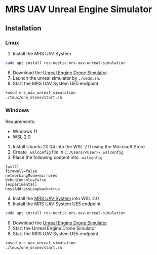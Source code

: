 # MRS UAV Unreal Engine Simulator

## Installation

### Linux

1. Install the MRS UAV System
```bash
sudo apt install ros-noetic-mrs-uav-unreal-simulation
```
6. Download the [Unreal Engine Drone Simulator]()
3. Launch the unreal simulator by `./ueds.sh`.
4. Start the MRS UAV System UE5 endpoint
```bash
roscd mrs_uav_unreal_simulation
./tmux/one_drone/start.sh
```

### Windows

Requirements:
* Windows 11
* WSL 2.0

1. Install Ubuntu 20.04 into the WSL 2.0 using the Microsoft Store
2. Create `.wslconfig` file in `C:/Users/<User>/.wslconfig`
3. Place the following content into `.wslconfig`
```
[wsl2]
firewall=false
networkingMode=mirrored
debugConsole=false
[experimental]
hostAddressLoopback=true
```
4. Install the [MRS UAV System]() into WSL 2.0
5. Install the MRS UAV System UE5 endpoint
```bash
sudo apt install ros-noetic-mrs-uav-unreal-simulation
```
6. Download the [Unreal Engine Drone Simulator]()
7. Start the Unreal Engine Drone Simulator
4. Start the MRS UAV System UE5 endpoint
```bash
roscd mrs_uav_unreal_simulation
./tmux/one_drone/start.sh
```
